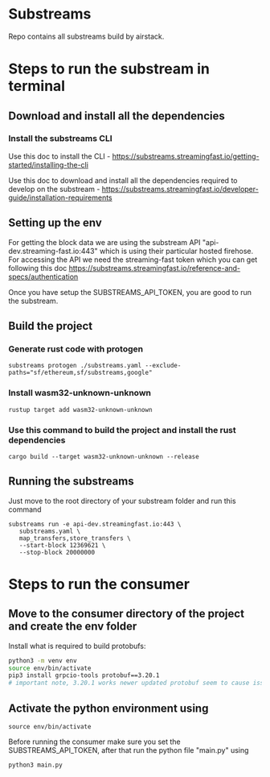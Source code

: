 # Substreams
Repo contains all substreams build by airstack.

# Steps to run the substream in terminal

## Download and install all the dependencies
### Install the substreams CLI
Use this doc to install the CLI - https://substreams.streamingfast.io/getting-started/installing-the-cli

Use this doc to download and install all the dependencies required to develop on the substream - https://substreams.streamingfast.io/developer-guide/installation-requirements

## Setting up the env
For getting the block data we are using the substream API "api-dev.streaming-fast.io:443" which is using their particular hosted firehose. For accessing the API we need the streaming-fast token which you can get following this doc https://substreams.streamingfast.io/reference-and-specs/authentication

Once you have setup the SUBSTREAMS_API_TOKEN, you are good to run the substream.

## Build the project
### Generate rust code with protogen
```
substreams protogen ./substreams.yaml --exclude-paths="sf/ethereum,sf/substreams,google"
```

### Install wasm32-unknown-unknown
```
rustup target add wasm32-unknown-unknown
```

### Use this command to build the project and install the rust dependencies
```
cargo build --target wasm32-unknown-unknown --release
```

## Running the substreams
Just move to the root directory of your substream folder and run this command

```
substreams run -e api-dev.streamingfast.io:443 \
   substreams.yaml \
   map_transfers,store_transfers \
   --start-block 12369621 \
   --stop-block 20000000
```

# Steps to run the consumer

## Move to the consumer directory of the project and create the env folder
Install what is required to build protobufs:

```bash
python3 -m venv env
source env/bin/activate
pip3 install grpcio-tools protobuf==3.20.1
# important note, 3.20.1 works newer updated protobuf seem to cause issues -> https://github.com/protocolbuffers/protobuf/issues/10571
```

## Activate the python environment using
```
source env/bin/activate
```
Before running the consumer make sure you set the SUBSTREAMS_API_TOKEN, after that run the python file "main.py" using
```
python3 main.py
```